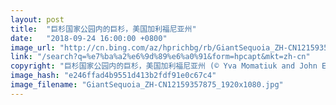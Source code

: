 ```yaml
---
layout: post
title:  "巨杉国家公园内的巨杉，美国加利福尼亚州"
date:   "2018-09-24 16:00:00 +0800"
image_url: "http://cn.bing.com/az/hprichbg/rb/GiantSequoia_ZH-CN12159357875_1920x1080.jpg"
link: "/search?q=%e7%ba%a2%e6%9d%89%e6%a0%91&form=hpcapt&mkt=zh-cn"
copyright: "巨杉国家公园内的巨杉，美国加利福尼亚州 (© Yva Momatiuk and John Eastcott/Minden Pictures)"
image_hash: "e246ffad4b9551d413b2fdf91e0c67c4"
image_filename: "GiantSequoia_ZH-CN12159357875_1920x1080.jpg"
---
```

